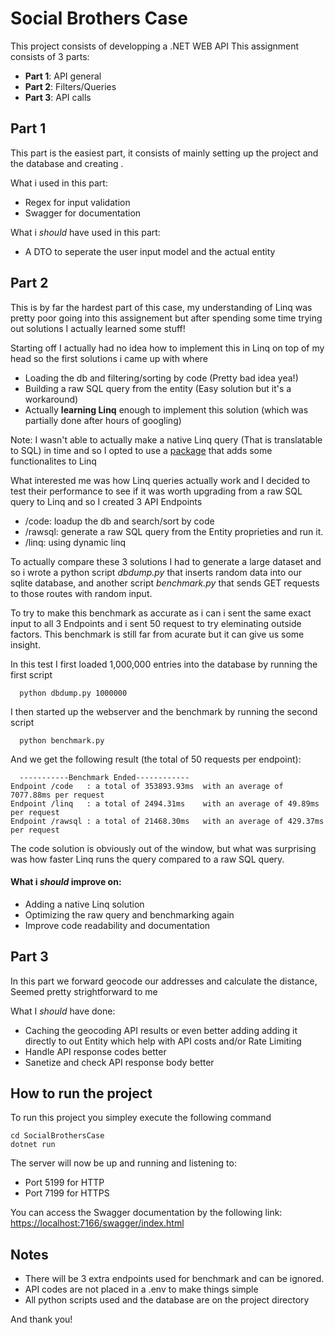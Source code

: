 
# Social Brothers Case

This project consists of developping a .NET WEB API 
This assignment consists of 3 parts:
- **Part 1**: API general
- **Part 2**: Filters/Queries
- **Part 3**: API calls


## Part 1
This part is the easiest part, it consists of mainly setting up the project and the database and creating .

What i used in this part:
- Regex for input validation
- Swagger for documentation

What i *should* have used in this part:
- A DTO to seperate the user input model and the actual entity
## Part 2
This is by far the hardest part of this case, my understanding of Linq was pretty poor going into this assignement but after spending some time trying out solutions I actually learned some stuff!

Starting off I actually had no idea how to implement this in Linq on top of my head so the first solutions i came up with where 
- Loading the db and filtering/sorting by code (Pretty bad idea yea!)
- Building a raw SQL query from the entity (Easy solution but it's a workaround)
- Actually **learning Linq** enough to implement this solution (which was partially done after hours of googling)

Note: I wasn't able to actually make a native Linq query (That is translatable to SQL) in time and so I opted to use a [package](https://dynamic-linq.net/) that adds some functionalites to Linq
 
What interested me was how Linq queries actually work and I decided to test their performance to see if it was worth upgrading from a raw SQL query to Linq and so I created 3 API Endpoints

- /code: loadup the db and search/sort by code
- /rawsql: generate a raw SQL query from the Entity proprieties and run it.
- /linq: using dynamic linq


To actually compare these 3 solutions I had to generate a large dataset and so i wrote a python script *dbdump.py* that inserts random data into our sqlite database, and another script *benchmark.py* that sends GET requests to those routes with random input.

To try to make this benchmark as accurate as i can i sent the same exact input to all 3 Endpoints and i sent 50 request to try eleminating outside factors.
This benchmark is still far from acurate but it can give us some insight.

In this test I first loaded 1,000,000 entries into the database by running the first script 

```
  python dbdump.py 1000000
```
I then started up the webserver and the benchmark by running the second script

```
  python benchmark.py
```

And we get the following result (the total of 50 requests per endpoint):
```
  -----------Benchmark Ended------------
Endpoint /code   : a total of 353893.93ms  with an average of 7077.88ms per request
Endpoint /linq   : a total of 2494.31ms    with an average of 49.89ms   per request
Endpoint /rawsql : a total of 21468.30ms   with an average of 429.37ms  per request
```

The code solution is obviously out of the window, but what was surprising was how faster Linq runs the query compared to a raw SQL query.


#### What i *should* improve on:
-  Adding a native Linq solution
-  Optimizing the raw query and benchmarking again
-  Improve code readability and documentation

## Part 3

In this part we forward geocode our addresses and calculate the distance, Seemed pretty strightforward to me

What I *should* have done:
- Caching the geocoding API results or even better adding adding it directly to out Entity which help with API costs and/or Rate Limiting
- Handle API response codes better
- Sanetize and check API response body better
## How to run the project

To run this project you simpley execute the following command
```
cd SocialBrothersCase
dotnet run
```
The server will now be up and running and listening to:
- Port 5199 for HTTP
- Port 7199 for HTTPS

You can access the Swagger documentation by the following link: [https://localhost:7166/swagger/index.html](https://localhost:7166/swagger/index.html)

## Notes

- There will be 3 extra endpoints used for benchmark and can be ignored.
- API codes are not placed in a .env to make things simple
- All python scripts used and the database are on the project directory

And thank you!

